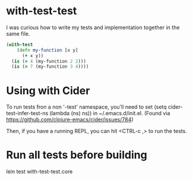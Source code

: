 # with-test-test

I was curious how to write my tests and implementation together in the same file. 

```clojure
(with-test
    (defn my-function [x y]
      (+ x y))
  (is (= 4 (my-function 2 2)))
  (is (= 7 (my-function 3 4))))
```

# Using with Cider

To run tests fron a non '-test' namespace, you'll need to set (setq cider-test-infer-test-ns (lambda (ns) ns)) in ~/.emacs.d/init.el. (Found via https://github.com/clojure-emacs/cider/issues/784)

Then, if you have a running REPL, you can hit <CTRL-c ,> to run the tests.

# Run all tests before building

lein test with-test-test.core

